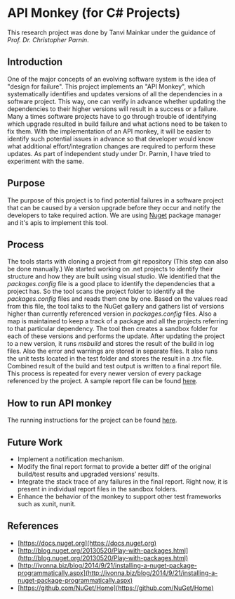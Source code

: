 # API Monkey (for C# Projects) #
This research project was done by Tanvi Mainkar under the guidance of *Prof. Dr. Christopher Parnin*.

## Introduction ##
One of the major concepts of an evolving  software system is the idea of "design for failure".  This project implements an "API Monkey", which systematically identifies and updates versions of all the dependencies in a software project. This way, one can verify in advance whether updating the dependencies  to their higher versions will result in a success or a failure. Many a times software projects have to go through trouble of identifying which upgrade resulted in build failure and what actions need to be taken to fix them. With the implementation of an API monkey, it will be easier to identify such potential issues in advance so that developer would know what additional effort/integration changes are required to perform these updates. As part of independent study under Dr. Parnin, I have tried to experiment with the same. 

## Purpose ##
The purpose of this project is to find potential failures in a software project that can be caused by a version upgrade before they occur and notify the developers to take required action. We are using [Nuget](https://www.nuget.org/ "Nuget") package manager and it's apis to implement this tool.

## Process ##
The tools starts with cloning a project from git repository (This step can also be done manually.)
We started working on .net projects to identify their structure and how they are built using visual studio. We identified that the *packages.config* file is a good place to identify the dependencies that a project has. So the tool scans the project folder to identify all the *packages.config* files and reads them one by one. Based on the values read from this file, the tool talks to the NuGet gallery and gathers list of versions higher than currently referenced version in *packages.config* files. Also a map is maintained to keep a track of a package and all the projects referring to that particular dependency. The tool then creates a sandbox folder for each of these versions and performs the update. After updating the project to a new version, it runs *msbuild* and stores the result of the build in log files. Also the error and warnings are stored in separate files. It also runs the unit tests located in the test folder and stores the result in a .trx file. Combined result of the build and test output is written to a final report file. This process is repeated for every newer version of every package referenced by the project. A sample report file can be found [here](https://github.com/alt-code/ApiMonkey/blob/devsharp/C%23/nApiMonkey/samples/SampleReport.txt).

## How to run API monkey ##
The running instructions for the project can be found [here](https://github.com/alt-code/ApiMonkey/blob/devsharp/C%23/nApiMonkey/docs/Readme.md). 

## Future Work ##
- Implement a notification mechanism.
- Modify the final report format to provide a better diff of the original build/test results and upgraded versions' results.
- Integrate the stack trace of any failures in the final report. Right now, it is present in individual report files in the sandbox folders.
- Enhance the behavior of the monkey to support other test frameworks such as xunit, nunit. 

## References ##
- [https://docs.nuget.org](https://docs.nuget.org)
- [http://blog.nuget.org/20130520/Play-with-packages.html](http://blog.nuget.org/20130520/Play-with-packages.html)
- [http://ivonna.biz/blog/2014/9/21/installing-a-nuget-package-programmatically.aspx](http://ivonna.biz/blog/2014/9/21/installing-a-nuget-package-programmatically.aspx)
- [https://github.com/NuGet/Home](https://github.com/NuGet/Home)
